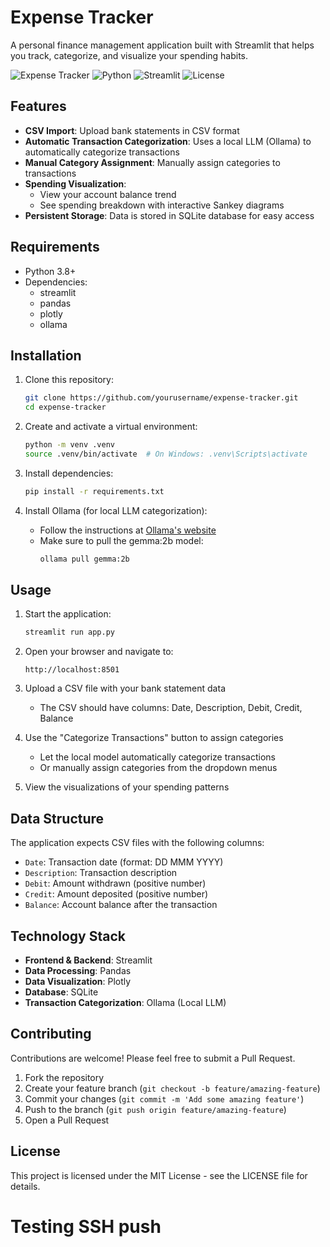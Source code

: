 # Expense Tracker

A personal finance management application built with Streamlit that helps you track, categorize, and visualize your spending habits.

![Expense Tracker](https://img.shields.io/badge/App-Expense%20Tracker-blue)
![Python](https://img.shields.io/badge/Python-3.8+-green)
![Streamlit](https://img.shields.io/badge/Streamlit-1.0+-red)
![License](https://img.shields.io/badge/License-MIT-yellow)

## Features

- **CSV Import**: Upload bank statements in CSV format
- **Automatic Transaction Categorization**: Uses a local LLM (Ollama) to automatically categorize transactions
- **Manual Category Assignment**: Manually assign categories to transactions
- **Spending Visualization**: 
  - View your account balance trend
  - See spending breakdown with interactive Sankey diagrams
- **Persistent Storage**: Data is stored in SQLite database for easy access

## Requirements

- Python 3.8+
- Dependencies:
  - streamlit
  - pandas
  - plotly
  - ollama

## Installation

1. Clone this repository:
   ```bash
   git clone https://github.com/yourusername/expense-tracker.git
   cd expense-tracker
   ```

2. Create and activate a virtual environment:
   ```bash
   python -m venv .venv
   source .venv/bin/activate  # On Windows: .venv\Scripts\activate
   ```

3. Install dependencies:
   ```bash
   pip install -r requirements.txt
   ```

4. Install Ollama (for local LLM categorization):
   - Follow the instructions at [Ollama's website](https://ollama.ai/download)
   - Make sure to pull the gemma:2b model:
     ```bash
     ollama pull gemma:2b
     ```

## Usage

1. Start the application:
   ```bash
   streamlit run app.py
   ```

2. Open your browser and navigate to:
   ```
   http://localhost:8501
   ```

3. Upload a CSV file with your bank statement data
   - The CSV should have columns: Date, Description, Debit, Credit, Balance

4. Use the "Categorize Transactions" button to assign categories
   - Let the local model automatically categorize transactions
   - Or manually assign categories from the dropdown menus

5. View the visualizations of your spending patterns

## Data Structure

The application expects CSV files with the following columns:
- `Date`: Transaction date (format: DD MMM YYYY)
- `Description`: Transaction description
- `Debit`: Amount withdrawn (positive number)
- `Credit`: Amount deposited (positive number)
- `Balance`: Account balance after the transaction

## Technology Stack

- **Frontend & Backend**: Streamlit
- **Data Processing**: Pandas
- **Data Visualization**: Plotly
- **Database**: SQLite
- **Transaction Categorization**: Ollama (Local LLM)

## Contributing

Contributions are welcome! Please feel free to submit a Pull Request.

1. Fork the repository
2. Create your feature branch (`git checkout -b feature/amazing-feature`)
3. Commit your changes (`git commit -m 'Add some amazing feature'`)
4. Push to the branch (`git push origin feature/amazing-feature`)
5. Open a Pull Request

## License

This project is licensed under the MIT License - see the LICENSE file for details.

# Testing SSH push

